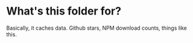 # What's this folder for?

Basically, it caches data.
Github stars, NPM download counts, things like this.
